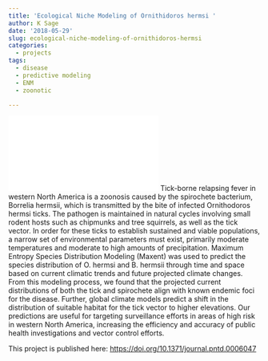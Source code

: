 ```yaml
---
title: 'Ecological Niche Modeling of Ornithidoros hermsi '
author: K Sage
date: '2018-05-29'
slug: ecological-niche-modeling-of-ornithidoros-hermsi
categories:
  - projects
tags:
  - disease
  - predictive modeling
  - ENM
  - zoonotic

---
```

![Presence of O. hermsi under current climate conditions](/project/2018-05-29-ecological-niche-modeling-of-ornithidoros-hermsi_files/TBRF_presence.pdf)
Tick-borne relapsing fever in western North America is a zoonosis caused by the spirochete bacterium, Borrelia hermsii, which is transmitted by the bite of infected Ornithodoros hermsi ticks. The pathogen is maintained in natural cycles involving small rodent hosts such as chipmunks and tree squirrels, as well as the tick vector. In order for these ticks to establish sustained and viable populations, a narrow set of environmental parameters must exist, primarily moderate temperatures and moderate to high amounts of precipitation. Maximum Entropy Species Distribution Modeling (Maxent) was used to predict the species distribution of O. hermsi and B. hermsii through time and space based on current climatic trends and future projected climate changes. From this modeling process, we found that the projected current distributions of both the tick and spirochete align with known endemic foci for the disease. Further, global climate models predict a shift in the distribution of suitable habitat for the tick vector to higher elevations. Our predictions are useful for targeting surveillance efforts in areas of high risk in western North America, increasing the efficiency and accuracy of public health investigations and vector control efforts.

This project is published here: https://doi.org/10.1371/journal.pntd.0006047